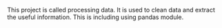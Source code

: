 This project is called processing data. It is used to clean data and extract the useful information. This is including using pandas module.
